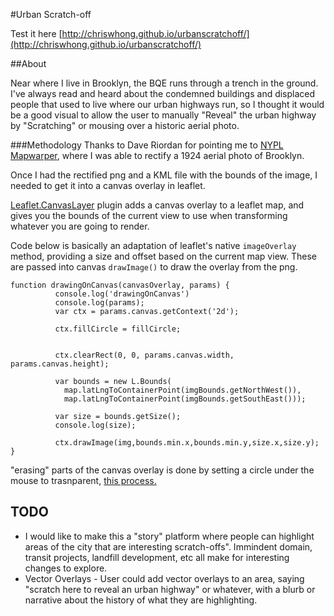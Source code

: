 #Urban Scratch-off

Test it here [http://chriswhong.github.io/urbanscratchoff/](http://chriswhong.github.io/urbanscratchoff/)

##About

Near where I live in Brooklyn, the BQE runs through a trench in the ground.  I've always read and heard about the condemned buildings and displaced people that used to live where our urban highways run, so I thought it would be a good visual to allow the user to manually "Reveal" the urban highway by "Scratching" or mousing over a historic aerial photo.  

###Methodology
Thanks to Dave Riordan for pointing me to [NYPL Mapwarper](http://maps.nypl.org/warper/), where I was able to rectify a 1924 aerial photo of Brooklyn.

Once I had the rectified png and a KML file with the bounds of the image, I needed to get it into a canvas overlay in leaflet.

[Leaflet.CanvasLayer](https://github.com/CartoDB/Leaflet.CanvasLayer) plugin adds a canvas overlay to a leaflet map, and gives you the bounds of the current view to use when transforming whatever you are going to render.

Code below is basically an adaptation of leaflet's native `imageOverlay` method, providing a size and offset based on the current map view.  These are passed into canvas `drawImage()` to draw the overlay from the png.

```
function drawingOnCanvas(canvasOverlay, params) {
          console.log('drawingOnCanvas')
          console.log(params);
          var ctx = params.canvas.getContext('2d');

          ctx.fillCircle = fillCircle;
      

          ctx.clearRect(0, 0, params.canvas.width, params.canvas.height); 

          var bounds = new L.Bounds(
            map.latLngToContainerPoint(imgBounds.getNorthWest()),
            map.latLngToContainerPoint(imgBounds.getSouthEast()));
          
          var size = bounds.getSize();
          console.log(size);

          ctx.drawImage(img,bounds.min.x,bounds.min.y,size.x,size.y);
}
```

"erasing" parts of the canvas overlay is done by setting a circle under the mouse to trasnparent, [this process.](http://jsfiddle.net/ArtBIT/WUXDb/1/)

## TODO
- I would like to make this a "story" platform where people can highlight areas of the city that are interesting scratch-offs".  Immindent domain, transit projects, landfill development, etc all make for interesting changes to explore.
- Vector Overlays - User could add vector overlays to an area, saying "scratch here to reveal an urban highway" or whatever, with a blurb or narrative about the history of what they are highlighting. 
